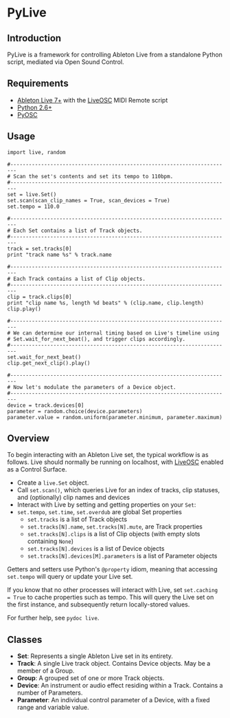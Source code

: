 # PyLive

## Introduction

PyLive is a framework for controlling Ableton Live from a standalone Python script, mediated via Open Sound Control.

## Requirements

* [Ableton Live 7+](http://www.ableton.com/live) with the [LiveOSC](http://livecontrol.q3f.org/ableton-liveapi/liveosc/) MIDI Remote script
* [Python 2.6+](http://www.python.org)
* [PyOSC](https://trac.v2.nl/wiki/pyOSC)

## Usage

	import live, random

	#------------------------------------------------------------------------
	# Scan the set's contents and set its tempo to 110bpm.
	#------------------------------------------------------------------------
	set = live.Set()
	set.scan(scan_clip_names = True, scan_devices = True)
	set.tempo = 110.0

	#------------------------------------------------------------------------
	# Each Set contains a list of Track objects.
	#------------------------------------------------------------------------
	track = set.tracks[0]
	print "track name %s" % track.name

	#------------------------------------------------------------------------
	# Each Track contains a list of Clip objects.
	#------------------------------------------------------------------------
	clip = track.clips[0]
	print "clip name %s, length %d beats" % (clip.name, clip.length)
	clip.play()

	#------------------------------------------------------------------------
	# We can determine our internal timing based on Live's timeline using
	# Set.wait_for_next_beat(), and trigger clips accordingly.
	#------------------------------------------------------------------------
	set.wait_for_next_beat()
	clip.get_next_clip().play()

	#------------------------------------------------------------------------
	# Now let's modulate the parameters of a Device object.
	#------------------------------------------------------------------------
	device = track.devices[0]
	parameter = random.choice(device.parameters)
	parameter.value = random.uniform(parameter.minimum, parameter.maximum)

## Overview

To begin interacting with an Ableton Live set, the typical workflow is as follows. Live should normally be running on localhost, with [LiveOSC](http://livecontrol.q3f.org/ableton-liveapi/liveosc/) enabled as a Control Surface.

* Create a `live.Set` object.
* Call `set.scan()`, which queries Live for an index of tracks, clip statuses, and (optionally) clip names and devices
* Interact with Live by setting and getting properties on your `Set`:
* `set.tempo`, `set.time`, `set.overdub` are global Set properties
	* `set.tracks` is a list of Track objects
	* `set.tracks[N].name`, `set.tracks[N].mute`, are Track properties
	* `set.tracks[N].clips` is a list of Clip objects (with empty slots containing `None`)
	* `set.tracks[N].devices` is a list of Device objects
	* `set.tracks[N].devices[M].parameters` is a list of Parameter objects

Getters and setters use Python's `@property` idiom, meaning that accessing `set.tempo` will query or update your Live set.

If you know that no other processes will interact with Live, set `set.caching = True` to cache properties such as tempo. This will query the Live set on the first instance, and subsequently return locally-stored values.

For further help, see `pydoc live`.

## Classes

* **Set**: Represents a single Ableton Live set in its entirety. 
* **Track**: A single Live track object. Contains Device objects. May be a member of a Group.
* **Group**: A grouped set of one or more Track objects.
* **Device**: An instrument or audio effect residing within a Track. Contains a number of Parameters.
* **Parameter**: An individual control parameter of a Device, with a fixed range and variable value.

